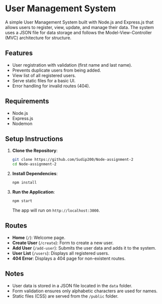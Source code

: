 
# User Management System

A simple User Management System built with Node.js and Express.js that allows users to register, view, update, and manage their data. The system uses a JSON file for data storage and follows the Model-View-Controller (MVC) architecture for structure.

## Features
- User registration with validation (first name and last name).
- Prevents duplicate users from being added.
- View list of all registered users.
- Serve static files for a basic UI.
- Error handling for invalid routes (404).


## Requirements
- Node.js
- Express.js
- Nodemon

## Setup Instructions

1. **Clone the Repository**:
   ```bash
   git clone https://github.com/Sudip200/Node-assignment-2
   cd Node-assignment-2
   ```

2. **Install Dependencies**:
   ```bash
   npm install
   ```

3. **Run the Application**:
   ```bash
   npm start
   ```

   The app will run on `http://localhost:3000`.

## Routes
- **Home** (`/`): Welcome page.
- **Create User** (`/create`): Form to create a new user.
- **Add User** (`/add-user`): Submits the user data and adds it to the system.
- **User List** (`/users`): Displays all registered users.
- **404 Error**: Displays a 404 page for non-existent routes.

## Notes
- User data is stored in a JSON file located in the `data` folder.
- Form validation ensures only alphabetic characters are used for names.
- Static files (CSS) are served from the `/public` folder.
